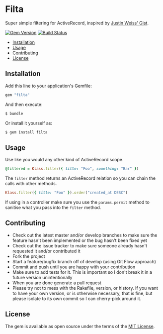 # Filta

Super simple filtering for ActiveRecord, inspired by [Justin Weiss' Gist](https://gist.github.com/justinweiss/9065666).

[![Gem Version](https://badge.fury.io/rb/filta.svg)](https://badge.fury.io/rb/filta)
[![Build Status](https://travis-ci.org/sleepingstu/filta.svg?branch=master)](https://travis-ci.org/sleepingstu/filta)

<!-- MarkdownTOC -->

- [Installation](#installation)
- [Usage](#usage)
- [Contributing](#contributing)
- [License](#license)

<!-- /MarkdownTOC -->

## Installation

Add this line to your application's Gemfile:

```ruby
gem "filta"
```

And then execute:

```bash
$ bundle
```

Or install it yourself as:

```bash
$ gem install filta
```

## Usage

Use like you would any other kind of ActiveRecord scope.

```ruby
@filtered = Klass.filter({ title: "Foo", something: "Bar" })
```

The `filter` method returns an ActiveRecord relation so you can chain the calls with other methods.

```ruby
Klass.filter({ title: "Foo" }).order("created_at DESC")
```

If using in a controller make sure you use the `params.permit` method to sanitise what you pass into the `filter` method.


## Contributing

* Check out the latest master and/or develop branches to make sure the feature hasn't been implemented or the bug hasn't been fixed yet
* Check out the issue tracker to make sure someone already hasn't requested it and/or contributed it
* Fork the project
* Start a feature/bugfix branch off of develop (using Git Flow approach)
* Commit and push until you are happy with your contribution
* Make sure to add tests for it. This is important so I don't break it in a future version unintentionally
* When you are done generate a pull request
* Please try not to mess with the Rakefile, version, or history. If you want to have your own version, or is otherwise necessary, that is fine, but please isolate to its own commit so I can cherry-pick around it.

## License

The gem is available as open source under the terms of the [MIT License](http://opensource.org/licenses/MIT).
